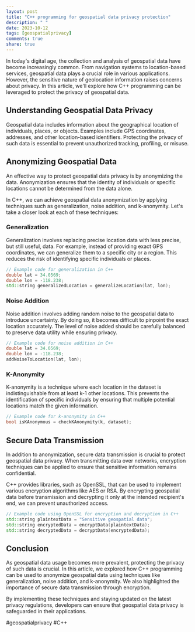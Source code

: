 ```yaml
---
layout: post
title: "C++ programming for geospatial data privacy protection"
description: " "
date: 2023-10-12
tags: [geospatialprivacy]
comments: true
share: true
---
```


In today's digital age, the collection and analysis of geospatial data have become increasingly common. From navigation systems to location-based services, geospatial data plays a crucial role in various applications. However, the sensitive nature of geolocation information raises concerns about privacy. In this article, we'll explore how C++ programming can be leveraged to protect the privacy of geospatial data.

## Understanding Geospatial Data Privacy

Geospatial data includes information about the geographical location of individuals, places, or objects. Examples include GPS coordinates, addresses, and other location-based identifiers. Protecting the privacy of such data is essential to prevent unauthorized tracking, profiling, or misuse.

## Anonymizing Geospatial Data

An effective way to protect geospatial data privacy is by anonymizing the data. Anonymization ensures that the identity of individuals or specific locations cannot be determined from the data alone.

In C++, we can achieve geospatial data anonymization by applying techniques such as generalization, noise addition, and k-anonymity. Let's take a closer look at each of these techniques:

### Generalization

Generalization involves replacing precise location data with less precise, but still useful, data. For example, instead of providing exact GPS coordinates, we can generalize them to a specific city or a region. This reduces the risk of identifying specific individuals or places.

```cpp
// Example code for generalization in C++
double lat = 34.0569;
double lon = -118.238;
std::string generalizedLocation = generalizeLocation(lat, lon);
```

### Noise Addition

Noise addition involves adding random noise to the geospatial data to introduce uncertainty. By doing so, it becomes difficult to pinpoint the exact location accurately. The level of noise added should be carefully balanced to preserve data utility while ensuring privacy.

```cpp
// Example code for noise addition in C++
double lat = 34.0569;
double lon = -118.238;
addNoiseToLocation(lat, lon);
```

### K-Anonymity

K-anonymity is a technique where each location in the dataset is indistinguishable from at least k-1 other locations. This prevents the identification of specific individuals by ensuring that multiple potential locations match the given information.

```cpp
// Example code for k-anonymity in C++
bool isKAnonymous = checkKAnonymity(k, dataset);
```

## Secure Data Transmission

In addition to anonymization, secure data transmission is crucial to protect geospatial data privacy. When transmitting data over networks, encryption techniques can be applied to ensure that sensitive information remains confidential.

C++ provides libraries, such as OpenSSL, that can be used to implement various encryption algorithms like AES or RSA. By encrypting geospatial data before transmission and decrypting it only at the intended recipient's end, we can prevent unauthorized access.

```cpp
// Example code using OpenSSL for encryption and decryption in C++
std::string plaintextData = "Sensitive geospatial data";
std::string encryptedData = encryptData(plaintextData);
std::string decryptedData = decryptData(encryptedData);
```

## Conclusion

As geospatial data usage becomes more prevalent, protecting the privacy of such data is crucial. In this article, we explored how C++ programming can be used to anonymize geospatial data using techniques like generalization, noise addition, and k-anonymity. We also highlighted the importance of secure data transmission through encryption.

By implementing these techniques and staying updated on the latest privacy regulations, developers can ensure that geospatial data privacy is safeguarded in their applications.

#geospatialprivacy #C++